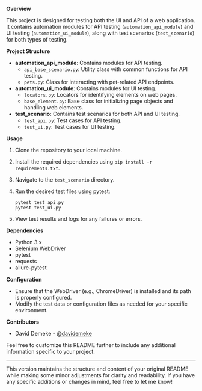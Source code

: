 

**Overview**

This project is designed for testing both the UI and API of a web application. It contains automation modules for API testing (`automation_api_module`) and UI testing (`automation_ui_module`), along with test scenarios (`test_scenario`) for both types of testing.

**Project Structure**

- **automation_api_module**: Contains modules for API testing.
  - `api_base_scenario.py`: Utility class with common functions for API testing.
  - `pets.py`: Class for interacting with pet-related API endpoints.
- **automation_ui_module**: Contains modules for UI testing.
  - `locators.py`: Locators for identifying elements on web pages.
  - `base_element.py`: Base class for initializing page objects and handling web elements.
- **test_scenario**: Contains test scenarios for both API and UI testing.
  - `test_api.py`: Test cases for API testing.
  - `test_ui.py`: Test cases for UI testing.

**Usage**

1. Clone the repository to your local machine.
2. Install the required dependencies using `pip install -r requirements.txt`.
3. Navigate to the `test_scenario` directory.
4. Run the desired test files using pytest:
   ```
   pytest test_api.py
   pytest test_ui.py
   ```

5. View test results and logs for any failures or errors.

**Dependencies**

- Python 3.x
- Selenium WebDriver
- pytest
- requests
- allure-pytest

**Configuration**

- Ensure that the WebDriver (e.g., ChromeDriver) is installed and its path is properly configured.
- Modify the test data or configuration files as needed for your specific environment.

**Contributors**

- David Demeke - [@davidemeke](https://github.com/davidemeke)

Feel free to customize this README further to include any additional information specific to your project.

--- 

This version maintains the structure and content of your original README while making some minor adjustments for clarity and readability. If you have any specific additions or changes in mind, feel free to let me know!

